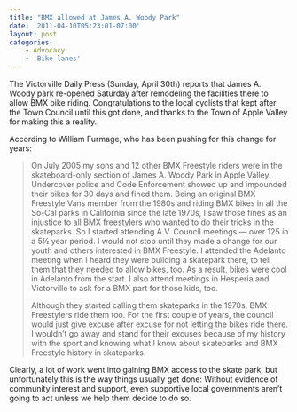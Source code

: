 ```yaml
---
title: "BMX allowed at James A. Woody Park"
date: '2011-04-10T05:23:01-07:00'
layout: post
categories:
    - Advocacy
    - 'Bike lanes'
---
```


The Victorville Daily Press (Sunday, April 30th) reports that James A. Woody park re-opened Saturday after remodeling the facilities there to allow BMX bike riding. Congratulations to the local cyclists that kept after the Town Council until this got done, and thanks to the Town of Apple Valley for making this a reality.

According to William Furmage, who has been pushing for this change for years:

> On July 2005 my sons and 12 other BMX Freestyle riders were in the skateboard-only section of James A. Woody Park in Apple Valley. Undercover police and Code Enforcement showed up and impounded their bikes for 30 days and fined them. Being an original BMX Freestyle Vans member from the 1980s and riding BMX bikes in all the So-Cal parks in California since the late 1970s, I saw those fines as an injustice to all BMX freestylers who wanted to do their tricks in the skateparks. So I started attending A.V. Council meetings — over 125 in a 5½ year period. I would not stop until they made a change for our youth and others interested in BMX Freestyle. I attended the Adelanto meeting when I heard they were building a skatepark there, to tell them that they needed to allow bikes, too. As a result, bikes were cool in Adelanto from the start. I also attend meetings in Hesperia and Victorville to ask for a BMX part for those kids, too.
> 
> Although they started calling them skateparks in the 1970s, BMX Freestylers ride them too. For the first couple of years, the council would just give excuse after excuse for not letting the bikes ride there. I wouldn’t go away and stand for their excuses because of my history with the sport and knowing what I know about skateparks and BMX Freestyle history in skateparks.

Clearly, a lot of work went into gaining BMX access to the skate park, but unfortunately this is the way things usually get done: Without evidence of community interest and support, even supportive local governments aren’t going to act unless we help them decide to do so.